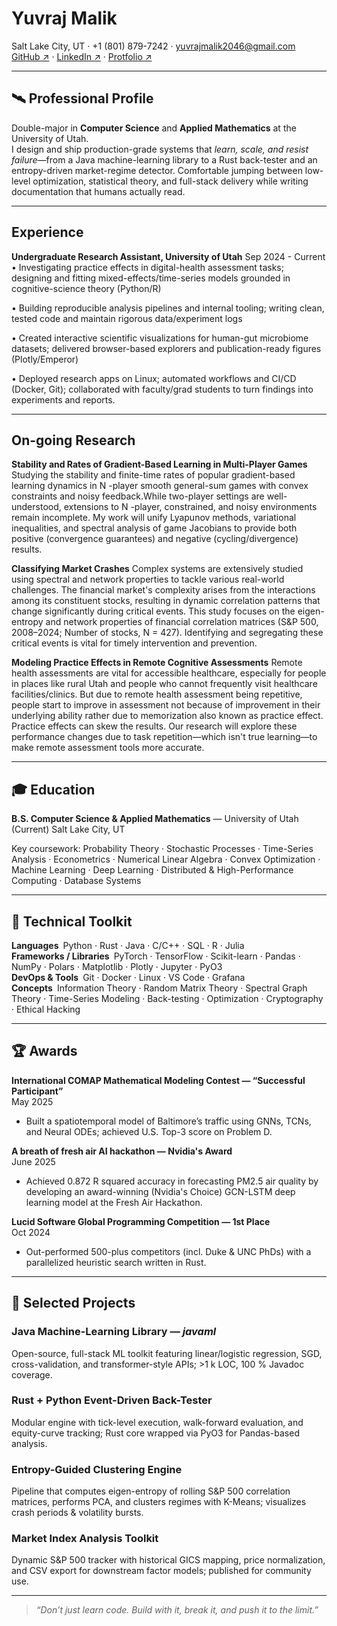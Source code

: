 # **Yuvraj Malik**
Salt Lake City, UT · +1 (801) 879-7242 · yuvrajmalik2046@gmail.com  
[GitHub ↗](https://github.com/developer-2046) · [LinkedIn ↗](https://www.linkedin.com/in/yuvrajmalik/) · [Protfolio ↗](https://yuvraj-malik.netlify.app/)

---

## 🛰️ Professional Profile
Double-major in **Computer Science** and **Applied Mathematics** at the University of Utah.  
I design and ship production-grade systems that *learn, scale, and resist failure*—from a Java machine-learning library to a Rust back-tester and an entropy-driven market-regime detector. Comfortable jumping between low-level optimization, statistical theory, and full-stack delivery while writing documentation that humans actually read. 

---
## Experience
**Undergraduate Research Assistant, University of Utah**   Sep 2024 - Current
• Investigating practice effects in digital-health assessment tasks; designing and fitting mixed-effects/time-series
models grounded in cognitive-science theory (Python/R)

• Building reproducible analysis pipelines and internal tooling; writing clean, tested code and maintain rigorous
data/experiment logs

• Created interactive scientific visualizations for human-gut microbiome datasets; delivered browser-based
explorers and publication-ready figures (Plotly/Emperor)

• Deployed research apps on Linux; automated workflows and CI/CD (Docker, Git); collaborated with
faculty/grad students to turn findings into experiments and reports.

---
## On-going Research
**Stability and Rates of Gradient-Based Learning in Multi-Player Games** Studying the stability and finite-time rates of popular gradient-based learning dynamics in N -player smooth general-sum games with convex constraints and noisy feedback.While two-player settings are well-understood, extensions to N -player, constrained, and noisy environments remain incomplete. My work will unify Lyapunov methods, variational inequalities, and spectral analysis of game Jacobians to provide both positive (convergence guarantees) and negative (cycling/divergence) results.

**Classifying Market Crashes** Complex systems are extensively studied using spectral and network properties to tackle various real-world challenges. The financial market's complexity arises from the interactions among its constituent stocks, resulting in dynamic correlation patterns that change significantly during critical events. This study focuses on the eigen-entropy and network properties of financial correlation matrices (S&P 500, 2008–2024; Number of stocks, N = 427). Identifying and segregating these critical events is vital for timely intervention and prevention. 

**Modeling Practice Effects in Remote Cognitive Assessments** Remote health assessments are vital for accessible healthcare, especially for people in places like rural Utah and people who cannot frequently visit healthcare facilities/clinics. But due to remote health assessment being repetitive, people start to improve in assessment not because of improvement in their underlying ability rather due to memorization also known as practice effect. Practice effects can skew the results. Our research will explore these performance changes due to task repetition—which isn't true learning—to make remote assessment tools more accurate. 

---
## 🎓 Education
**B.S. Computer Science & Applied Mathematics** — University of Utah (Current)
Salt Lake City, UT  

Key coursework: Probability Theory · Stochastic Processes · Time-Series Analysis · Econometrics · Numerical Linear Algebra · Convex Optimization · Machine Learning · Deep Learning · Distributed & High-Performance Computing · Database Systems

---

## 🔧 Technical Toolkit
**Languages** Python · Rust · Java · C/C++ · SQL · R · Julia  
**Frameworks / Libraries** PyTorch · TensorFlow · Scikit-learn · Pandas · NumPy · Polars · Matplotlib · Plotly · Jupyter · PyO3  
**DevOps & Tools** Git · Docker · Linux · VS Code · Grafana  
**Concepts** Information Theory · Random Matrix Theory · Spectral Graph Theory · Time-Series Modeling · Back-testing · Optimization · Cryptography · Ethical Hacking

---

## 🏆 Awards
**International COMAP Mathematical Modeling Contest — “Successful Participant”**  
May 2025  
* Built a spatiotemporal model of Baltimore’s traffic using GNNs, TCNs, and Neural ODEs; achieved U.S. Top-3 score on Problem D.

**A breath of fresh air AI hackathon — Nvidia's Award**  
June 2025  
* Achieved 0.872 R squared accuracy in forecasting PM2.5 air quality by developing an award-winning (Nvidia's Choice) GCN-LSTM deep learning model at the Fresh Air Hackathon.

**Lucid Software Global Programming Competition — 1st Place**  
Oct 2024  
* Out-performed 500-plus competitors (incl. Duke & UNC PhDs) with a parallelized heuristic search written in Rust.

---

## 🚀 Selected Projects
### Java Machine-Learning Library — *javaml*
Open-source, full-stack ML toolkit featuring linear/logistic regression, SGD, cross-validation, and transformer-style APIs; >1 k LOC, 100 % Javadoc coverage.  

### Rust + Python Event-Driven Back-Tester
Modular engine with tick-level execution, walk-forward evaluation, and equity-curve tracking; Rust core wrapped via PyO3 for Pandas-based analysis.  

### Entropy-Guided Clustering Engine
Pipeline that computes eigen-entropy of rolling S&P 500 correlation matrices, performs PCA, and clusters regimes with K-Means; visualizes crash periods & volatility bursts.  

### Market Index Analysis Toolkit
Dynamic S&P 500 tracker with historical GICS mapping, price normalization, and CSV export for downstream factor models; published for community use.

---

> *“Don’t just learn code. Build with it, break it, and push it to the limit.”*
